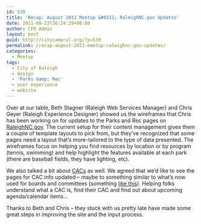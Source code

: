 ```yaml
---
id: 539
title: 'Recap: August 2011 Meetup &#8211; RaleighNC.gov Updates'
date: 2011-08-23T16:24:29+00:00
author: CFR Admin
layout: post
guid: http://citycampral.org/?p=539
permalink: /recap-august-2011-meetup-raleighnc-gov-updates/
categories:
  - Meetup
tags:
  - City of Raleigh
  - design
  - 'Parks &amp; Rec'
  - user experience
  - website
---
```

Over at our table, Beth Stagner (Raleigh Web Services Manager) and Chris Geyer (Raleigh Experience Designer) showed us the wireframes that Chris has been working on for updates to the Parks and Rec pages on <a title="raleighnc.gov" href="http://raleighnc.gov/" target="_blank">RaleighNC.gov</a>. The current setup for their content management gives them a couple of template layouts to pick from, but they&#8217;ve recognized that some pages need a layout that&#8217;s more-tailored to the type of data presented. The wireframes focus on helping you find resources by location or by program (tennis, swimming) and help highlight the features available at each park (there are baseball fields, they have lighting, etc).<!--more-->

We also talked a bit about [CACs](http://www.raleighnc.gov/neighbors/content/CommServices/Articles/CitizensAdvisoryCouncil.html) as well. We agreed that we&#8217;d like to see the pages for CAC info updated &#8211; maybe to something similar to what&#8217;s now used for boards and committees (something [like this](http://www.raleighnc.gov/government/content/BoardsCommissions/Articles/AppearanceCommission.html)). Helping folks understand what a CAC is, find their CAC and find out about upcoming agenda/calendar items&#8230;

Thanks to Beth and Chris &#8211; they stuck with us pretty late have made some great steps in improving the site and the input process.